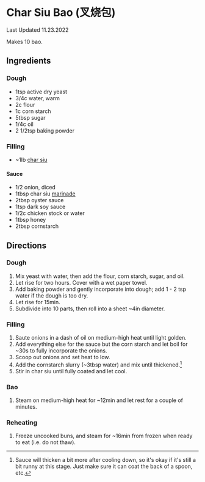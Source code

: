 # Char Siu Bao (叉烧包)

Last Updated 11.23.2022

Makes 10 bao.

## Ingredients

### Dough

* 1tsp active dry yeast
* 3/4c water, warm
* 2c flour
* 1c corn starch
* 5tbsp sugar
* 1/4c oil
* 2 1/2tsp baking powder

### Filling

* ~1lb [char siu](char_siu.md)

#### Sauce

* 1/2 onion, diced
* 1tbsp char siu [marinade](char_siu.md)
* 2tbsp oyster sauce
* 1tsp dark soy sauce
* 1/2c chicken stock or water
* 1tbsp honey
* 2tbsp cornstarch

## Directions

### Dough

1. Mix yeast with water, then add the flour, corn starch, sugar, and oil.
1. Let rise for two hours. Cover with a wet paper towel.
1. Add baking powder and gently incorporate into dough; add 1 - 2 tsp water if
   the dough is too dry.
1. Let rise for 15min.
1. Subdivide into 10 parts, then roll into a sheet ~4in diameter.

### Filling

1. Saute onions in a dash of oil on medium-high heat until light golden.
1. Add everything else for the sauce but the corn starch and let boil for ~30s to
   fully incorporate the onions.
1. Scoop out onions and set heat to low.
1. Add the cornstarch slurry (~3tbsp water) and mix until thickened.[^1]
1. Stir in char siu until fully coated and let cool.

### Bao

1. Steam on medium-high heat for ~12min and let rest for a couple of minutes.

### Reheating

1. Freeze uncooked buns, and steam for ~16min from frozen when ready to eat (i.e.
   do not thaw).

[^1]: Sauce will thicken a bit more after cooling down, so it's okay if it's
      still a bit runny at this stage. Just make sure it can coat the back of a
      spoon, etc.

